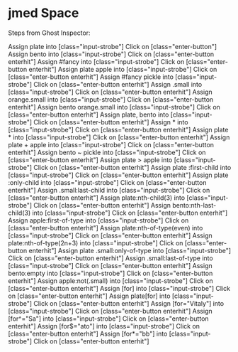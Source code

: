 # jmed Space


Steps from Ghost Inspector:

Assign plate into [class="input-strobe"]
Click on [class="enter-button"]
Assign bento into [class="input-strobe"]
Click on [class="enter-button enterhit"]
Assign #fancy into [class="input-strobe"]
Click on [class="enter-button enterhit"]
Assign plate apple into [class="input-strobe"]
Click on [class="enter-button enterhit"]
Assign #fancy pickle into [class="input-strobe"]
Click on [class="enter-button enterhit"]
Assign .small into [class="input-strobe"]
Click on [class="enter-button enterhit"]
Assign orange.small into [class="input-strobe"]
Click on [class="enter-button enterhit"]
Assign bento orange.small into [class="input-strobe"]
Click on [class="enter-button enterhit"]
Assign plate, bento into [class="input-strobe"]
Click on [class="enter-button enterhit"]
Assign * into [class="input-strobe"]
Click on [class="enter-button enterhit"]
Assign plate * into [class="input-strobe"]
Click on [class="enter-button enterhit"]
Assign plate + apple into [class="input-strobe"]
Click on [class="enter-button enterhit"]
Assign bento ~ pickle into [class="input-strobe"]
Click on [class="enter-button enterhit"]
Assign plate > apple into [class="input-strobe"]
Click on [class="enter-button enterhit"]
Assign plate :first-child into [class="input-strobe"]
Click on [class="enter-button enterhit"]
Assign plate :only-child into [class="input-strobe"]
Click on [class="enter-button enterhit"]
Assign .small:last-child into [class="input-strobe"]
Click on [class="enter-button enterhit"]
Assign plate:nth-child(3) into [class="input-strobe"]
Click on [class="enter-button enterhit"]
Assign bento:nth-last-child(3) into [class="input-strobe"]
Click on [class="enter-button enterhit"]
Assign apple:first-of-type into [class="input-strobe"]
Click on [class="enter-button enterhit"]
Assign plate:nth-of-type(even) into [class="input-strobe"]
Click on [class="enter-button enterhit"]
Assign plate:nth-of-type(2n+3) into [class="input-strobe"]
Click on [class="enter-button enterhit"]
Assign plate .small:only-of-type into [class="input-strobe"]
Click on [class="enter-button enterhit"]
Assign .small:last-of-type into [class="input-strobe"]
Click on [class="enter-button enterhit"]
Assign bento:empty into [class="input-strobe"]
Click on [class="enter-button enterhit"]
Assign apple:not(.small) into [class="input-strobe"]
Click on [class="enter-button enterhit"]
Assign [for] into [class="input-strobe"]
Click on [class="enter-button enterhit"]
Assign plate[for] into [class="input-strobe"]
Click on [class="enter-button enterhit"]
Assign [for="Vitaly"] into [class="input-strobe"]
Click on [class="enter-button enterhit"]
Assign [for^="Sa"] into [class="input-strobe"]
Click on [class="enter-button enterhit"]
Assign [for$="ato"] into [class="input-strobe"]
Click on [class="enter-button enterhit"]
Assign [for*="bb"] into [class="input-strobe"]
Click on [class="enter-button enterhit"]